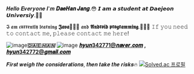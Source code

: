  𝑯𝒆𝒍𝒍𝒐 𝑬𝒗𝒆𝒓𝒚𝒐𝒏𝒆  𝑰'𝒎 **𝑫𝒂𝒆𝑯𝒂𝒏 𝑱𝒂𝒏𝒈**.😳
𝙄 𝙖𝙢 𝙖 𝙨𝙩𝙪𝙙𝙚𝙣𝙩 𝙖𝙩 **𝘿𝙖𝙚𝙟𝙚𝙤𝙣 𝙐𝙣𝙞𝙫𝙚𝙧𝙨𝙞𝙮**.🧑‍🎓

𝕴 𝖆𝖒 𝖈𝖚𝖗𝖗𝖊𝖓𝖙𝖑𝖞 𝖑𝖊𝖆𝖗𝖓𝖎𝖓𝖌 **𝕵𝖆𝖛𝖆**👨🏻‍💻 𝖆𝖓𝖉 **𝕬𝖓𝖉𝖗𝖔𝖎𝖉 𝖕𝖗𝖔𝖌𝖗𝖆𝖒𝖒𝖎𝖓𝖌**.👨🏻‍💻
𝙸𝚏 𝚢𝚘𝚞 𝚗𝚎𝚎𝚍 𝚝𝚘 𝚌𝚘𝚗𝚝𝚊𝚌𝚝 𝚖𝚎, 𝚙𝚕𝚎𝚊𝚜𝚎 𝚌𝚘𝚗𝚝𝚊𝚌𝚝 𝚖𝚎 𝚑𝚎𝚛𝚎!

![image](https://github.com/Jdaehan/Jdaehan/assets/132067416/73dfdc78-1143-403f-a3bf-9a381e716147)**🇩🇦🇪_🇭🇦🇳_** ![image](https://github.com/Jdaehan/Jdaehan/assets/132067416/709c3d06-26e3-4389-a3d4-6e850d8275b8)
**𝒉𝒚𝒖𝒏342771@𝒏𝒂𝒗𝒆𝒓.𝒄𝒐𝒎 , 𝒉𝒚𝒖𝒏342772@𝒈𝒎𝒂𝒊𝒍.𝒄𝒐𝒎**

𝑭𝒊𝒓𝒔𝒕 𝒘𝒆𝒊𝒈𝒉 𝒕𝒉𝒆 𝒄𝒐𝒏𝒔𝒊𝒅𝒆𝒓𝒂𝒕𝒊𝒐𝒏𝒔, 𝒕𝒉𝒆𝒏 𝒕𝒂𝒌𝒆 𝒕𝒉𝒆 𝒓𝒊𝒔𝒌𝒔🔥
[![Solved.ac 프로필](http://mazassumnida.wtf/api/v2/generate_badge?boj=Jdaehan)](https://solved.ac/Jdaehan)
